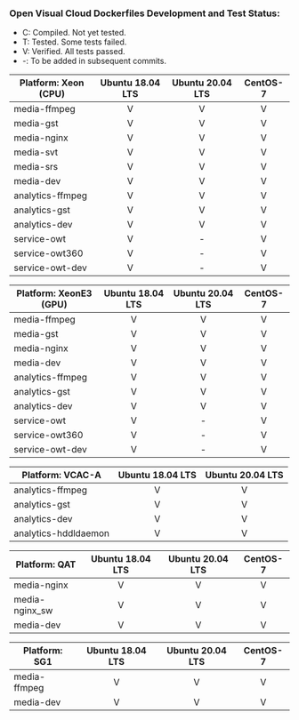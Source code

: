 ### Open Visual Cloud Dockerfiles Development and Test Status:
- C: Compiled. Not yet tested.
- T: Tested. Some tests failed.
- V: Verified. All tests passed.
- -: To be added in subsequent commits.

| Platform: Xeon (CPU) | Ubuntu 18.04 LTS | Ubuntu 20.04 LTS | CentOS-7 |
|-----|:---:|:---:|:---:|
| media-ffmpeg | V | V | V |
| media-gst | V | V | V |
| media-nginx | V | V | V |
| media-svt | V | V | V |
| media-srs | V | V | V |
| media-dev | V | V | V |
| analytics-ffmpeg | V | V | V |
| analytics-gst | V | V | V |
| analytics-dev | V | V | V |
| service-owt | V | - | V |
| service-owt360 | V | - | V |
| service-owt-dev | V | - | V | 

| Platform: XeonE3 (GPU) | Ubuntu 18.04 LTS | Ubuntu 20.04 LTS | CentOS-7 |
|-----|:---:|:---:|:---:|
| media-ffmpeg | V | V | V |
| media-gst | V | V | V |
| media-nginx | V | V | V |
| media-dev | V | V | V |
| analytics-ffmpeg | V | V | V |
| analytics-gst | V | V | V |
| analytics-dev | V | V | V |
| service-owt | V | - | V |
| service-owt360 | V | - | V |
| service-owt-dev | V | - | V |

| Platform: VCAC-A | Ubuntu 18.04 LTS |Ubuntu 20.04 LTS |
|-----|:---:|:---:|
| analytics-ffmpeg | V | V |
| analytics-gst | V | V |
| analytics-dev | V | V |
| analytics-hddldaemon| V | V |

| Platform: QAT | Ubuntu 18.04 LTS | Ubuntu 20.04 LTS | CentOS-7 |
|-----|:---:|:---:|:---:|
| media-nginx | V | V | V |
| media-nginx_sw | V | V | V |
| media-dev | V | V | V |


| Platform: SG1 | Ubuntu 18.04 LTS | Ubuntu 20.04 LTS | CentOS-7 |
|-----|:---:|:---:|:---:|
| media-ffmpeg | V | V | V |
| media-dev | V | V | V |

